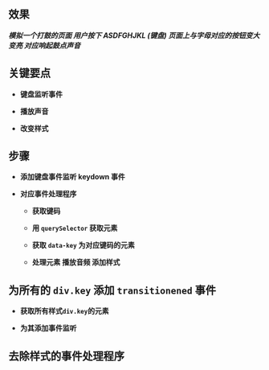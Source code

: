## 效果

**_模拟一个打鼓的页面 用户按下 ASDFGHJKL (键盘) 页面上与字母对应的按钮变大变亮 对应响起鼓点声音_**

## 关键要点

- **键盘监听事件**

- **播放声音**

- **改变样式**

## 步骤

- **添加键盘事件监听 keydown 事件**

- **对应事件处理程序**

  - **获取键码**

  - **用 `querySelector` 获取元素**

  - **获取 `data-key` 为对应键码的元素**

  - **处理元素 播放音频 添加样式**

## 为所有的 `div.key` 添加 `transitionened` 事件

- **获取所有样式`div.key`的元素**

- **为其添加事件监听**

## 去除样式的事件处理程序

​
